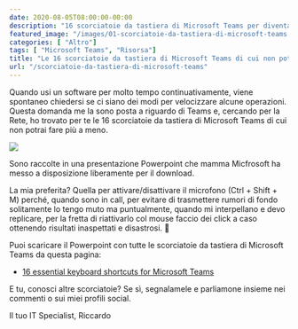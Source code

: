 ```yaml
---
date: 2020-08-05T08:00:00-00:00
description: "16 scorciatoie da tastiera di Microsoft Teams per diventare un ninja di questo software che ormai tutti usano quotidianamente."
featured_image: "/images/01-scorciatoie-da-tastiera-di-microsoft-teams.png"
categories: [ "Altro"]
tags: [ "Microsoft Teams", "Risorsa"]
title: "Le 16 scorciatoie da tastiera di Microsoft Teams di cui non potrai fare più a meno"
url: "/scorciatoie-da-tastiera-di-microsoft-teams"
---
```

Quando usi un software per molto tempo continuativamente, viene spontaneo chiedersi se ci siano dei modi per velocizzare alcune operazioni. Questa domanda me la sono posta a riguardo di Teams e, cercando per la Rete, ho trovato per te le 16 scorciatoie da tastiera di Microsoft Teams di cui non potrai fare più a meno.

![](/images/01-scorciatoie-da-tastiera-di-microsoft-teams.png)

Sono raccolte in una presentazione Powerpoint che mamma Micfrosoft ha messo a disposizione liberamente per il download.

La mia preferita? Quella per attivare/disattivare il microfono (Ctrl + Shift + M) perché, quando sono in call, per evitare di trasmettere rumori di fondo solitamente lo tengo muto ma puntualmente, quando mi interpellano e devo replicare, per la fretta di riattivarlo col mouse faccio dei click a caso ottenendo risultati inaspettati e disastrosi. 🤣

Puoi scaricare il Powerpoint con tutte le scorciatoie da tastiera di Microsoft Teams da questa pagina:
- [16 essential keyboard shortcuts for Microsoft Teams](https://templates.office.com/en-us/16-essential-keyboard-shortcuts-for-microsoft-teams-tm00575249)

E tu, conosci altre scorciatoie? Se sì, segnalamele e parliamone insieme nei commenti o sui miei profili social.

Il tuo IT Specialist, Riccardo